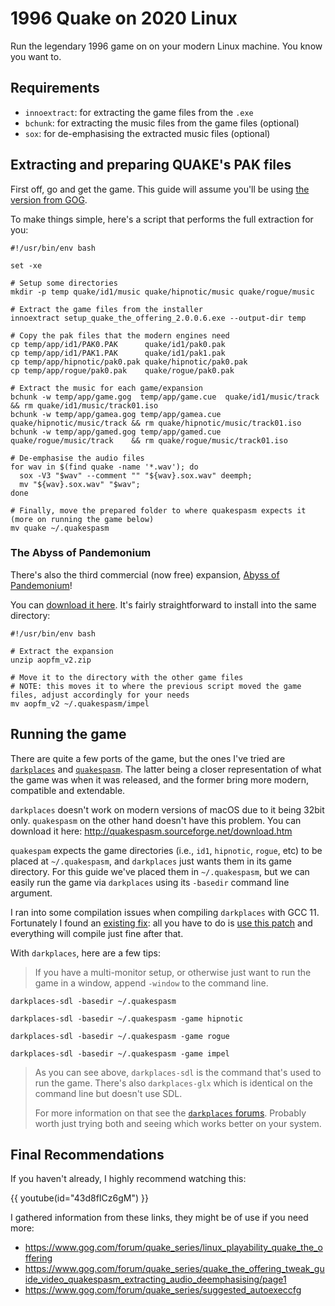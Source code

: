 # 1996 Quake on 2020 Linux

Run the legendary 1996 game on on your modern Linux machine. You know you want to.

<!-- more -->

## Requirements

* `innoextract`: for extracting the game files from the `.exe`
* `bchunk`: for extracting the music files from the game files (optional)
* `sox`: for de-emphasising the extracted music files (optional)

## Extracting and preparing QUAKE's PAK files

First off, go and get the game. This guide will assume you'll be using [the version from GOG](https://www.gog.com/game/quake_the_offering).

To make things simple, here's a script that performs the full extraction for you:

```bash,title="extract_quake.sh"
#!/usr/bin/env bash

set -xe

# Setup some directories
mkdir -p temp quake/id1/music quake/hipnotic/music quake/rogue/music

# Extract the game files from the installer
innoextract setup_quake_the_offering_2.0.0.6.exe --output-dir temp

# Copy the pak files that the modern engines need
cp temp/app/id1/PAK0.PAK      quake/id1/pak0.pak
cp temp/app/id1/PAK1.PAK      quake/id1/pak1.pak
cp temp/app/hipnotic/pak0.pak quake/hipnotic/pak0.pak
cp temp/app/rogue/pak0.pak    quake/rogue/pak0.pak

# Extract the music for each game/expansion
bchunk -w temp/app/game.gog  temp/app/game.cue  quake/id1/music/track      && rm quake/id1/music/track01.iso
bchunk -w temp/app/gamea.gog temp/app/gamea.cue quake/hipnotic/music/track && rm quake/hipnotic/music/track01.iso
bchunk -w temp/app/gamed.gog temp/app/gamed.cue quake/rogue/music/track    && rm quake/rogue/music/track01.iso

# De-emphasise the audio files
for wav in $(find quake -name '*.wav'); do
  sox -V3 "$wav" --comment "" "${wav}.sox.wav" deemph;
  mv "${wav}.sox.wav" "$wav";
done

# Finally, move the prepared folder to where quakespasm expects it (more on running the game below)
mv quake ~/.quakespasm
```

### The Abyss of Pandemonium

There's also the third commercial (now free) expansion, [Abyss of Pandemonium](https://www.quaddicted.com/reviews/aopfm_v2.html)!

You can [download it here](https://www.quaddicted.com/filebase/aopfm_v2.zip).
It's fairly straightforward to install into the same directory:

```bash,title="extract_aopfm_v2.sh"
#!/usr/bin/env bash

# Extract the expansion
unzip aopfm_v2.zip

# Move it to the directory with the other game files
# NOTE: this moves it to where the previous script moved the game files, adjust accordingly for your needs
mv aopfm_v2 ~/.quakespasm/impel
```

## Running the game

There are quite a few ports of the game, but the ones I've tried are [`darkplaces`](http://quakespasm.sourceforge.net/) and [`quakespasm`](https://icculus.org/twilight/darkplaces/).
The latter being a closer representation of what the game was when it was released, and the former bring more modern, compatible and extendable.

<div class="warning">

  `darkplaces` doesn't work on modern versions of macOS due to it being 32bit only.
  `quakespasm` on the other hand doesn't have this problem. You can download it here: <http://quakespasm.sourceforge.net/download.htm>

</div>

`quakespam` expects the game directories (i.e., `id1`, `hipnotic`, `rogue`, etc) to be placed at `~/.quakespasm`, and `darkplaces` just wants them in its game directory.
For this guide we've placed them in `~/.quakespasm`, but we can easily run the game via `darkplaces` using its `-basedir` command line argument.

<div class="warning">

I ran into some compilation issues when compiling `darkplaces` with GCC 11.
Fortunately I found an [existing fix](https://bugs.gentoo.org/786288#c9): all you have to do is [use this patch](https://gitweb.gentoo.org/repo/gentoo.git/tree/games-fps/darkplaces/files/darkplaces-20140513-gcc-11.patch?id=bc2ba1cd6fdc5a7ad7d161efb21652b73c6b207e) and everything will compile just fine after that.

</div>

With `darkplaces`, here are a few tips:

> If you have a multi-monitor setup, or otherwise just want to run the game in a window, append `-window` to the command line.

```bash,title="QUAKE"
darkplaces-sdl -basedir ~/.quakespasm
```

```bash,title="1st Expansion"
darkplaces-sdl -basedir ~/.quakespasm -game hipnotic
```

```bash,title="2nd Expansion"
darkplaces-sdl -basedir ~/.quakespasm -game rogue
```

```bash,title="3rd Expansion"
darkplaces-sdl -basedir ~/.quakespasm -game impel
```

> As you can see above, `darkplaces-sdl` is the command that's used to run the game.
> There's also `darkplaces-glx` which is identical on the command line but doesn't use SDL.
>
> For more information on that see the [`darkplaces` forums](https://forums.xonotic.org/showthread.php?tid=2640).
> Probably worth just trying both and seeing which works better on your system.

## Final Recommendations

If you haven't already, I highly recommend watching this:

{{ youtube(id="43d8fICz6gM") }}

I gathered information from these links, they might be of use if you need more:

* <https://www.gog.com/forum/quake_series/linux_playability_quake_the_offering>
* <https://www.gog.com/forum/quake_series/quake_the_offering_tweak_guide_video_quakespasm_extracting_audio_deemphasising/page1>
* <https://www.gog.com/forum/quake_series/suggested_autoexeccfg>

